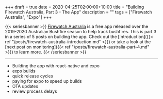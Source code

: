 +++
draft = true
date = 2020-04-25T02:00:00+10:00
title = "Building Firewatch Australia, Part 3 - The App"
description = ""
tags = ["Firewatch Australia", "Expo"]
+++

{{< seriesbanner >}}
[Firewatch Australia](https://firewatchaus.com/) is a free app released over the 2019-2020 Australian Bushfire season to help track bushfires. This is part 3 in a series of 5 posts on building the app. Check out the
[introduction]({{< ref "/posts/firewatch-australia-introduction.md" >}}) or take a look at the [next
post on monitoring]({{< ref "/posts/firewatch-australia-part-4.md" >}}) to learn more.
{{< /seriesbanner >}}

---

- Building the app with react-native and expo
- expo builds
- quick release cycles
- paying for expo to speed up builds
- OTA updates
- review process delays
